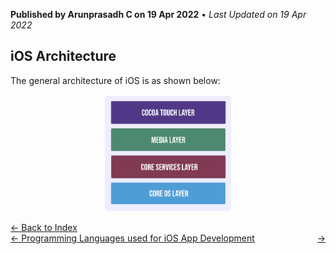 **Published by Arunprasadh C on 19 Apr 2022** • *Last Updated on 19 Apr 2022*

## iOS Architecture
The general architecture of iOS is as shown below:
<p align="center">
<img src="./assets/images/ios_app_arch.png" height="40%" width="40%">
</p>
<a href="https://techinessoverloaded.github.io/iOSAppDevBasics/index.html">&larr; Back to Index</a>
<br>
<span style="float: left">
<a href="https://techinessoverloaded.github.io/iOSAppDevBasics/proglang.html">&larr; Programming Languages used for iOS App Development</a>
</span>
<span style="float: right">
<a href="https://techinessoverloaded.github.io/iOSAppDevBasics/"> &rarr;</a>
</span>
